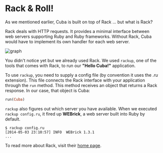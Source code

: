 Rack & Roll!
============

As we mentioned earlier, Cuba is built on top of Rack ... but what is Rack?

Rack deals with HTTP requests. It provides a minimal interface between web
servers supporting Ruby and Ruby frameworks. Without Rack, Cuba would have
to implement its own handler for each web server.

![graph](https://raw.githubusercontent.com/frodsan/theguidetocuba/master/assets/rack.png)

You didn't notice yet but we already used Rack. We used `rackup`, one of
the tools that comes with Rack, to run our **"Hello Cuba!"** application.

To use `rackup`, you need to supply a config file (by convention it uses
the *.ru* extension). This file connects the Rack interface with your
application through the `run` method. This method receives an object that
returns a Rack response. In our case, that object is Cuba:

```ruby
run(Cuba)
```

`rackup` also figures out which server you have available. When we
executed `rackup config.ru`, it fired up **WEBrick**, a web server
built into Ruby by default.

```
$ rackup config.ru
[2014-05-03 23:10:57] INFO  WEBrick 1.3.1
...
```

To read more about Rack, visit their [home page](http://rack.github.io/).
